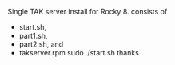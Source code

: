 Single TAK server install for Rocky 8.
consists of 
- start.sh, 
- part1.sh, 
- part2.sh, and 
- takserver.rpm
sudo ./start.sh
thanks
